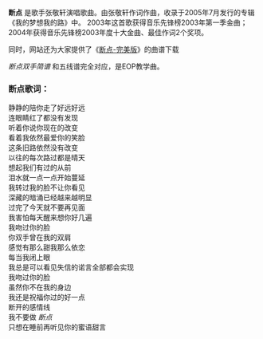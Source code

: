 

**断点** 是歌手张敬轩演唱歌曲。由张敬轩作词作曲，收录于2005年7月发行的专辑《我的梦想我的路》中。
2003年这首歌获得音乐先锋榜2003年第一季金曲；2004年获得音乐先锋榜2003年度十大金曲、最佳作词2个奖项。  
  
同时，网站还为大家提供了《[断点-完美版](Music-8870-断点-完美版.html "断点-完美版")》的曲谱下载  
  
_断点双手简谱_ 和五线谱完全对应，是EOP教学曲。

### 断点歌词：

静静的陪你走了好远好远  
连眼睛红了都没有发现  
听着你说你现在的改变  
看着我依然最爱你的笑脸  
这条旧路依然没有改变  
以往的每次路过都是晴天  
想起我们有过的从前  
泪水就一点一点开始蔓延  
我转过我的脸不让你看见  
深藏的暗涌已经越来越明显  
过完了今天就不要再见面  
我害怕每天醒来想你好几遍  
我吻过你的脸  
你双手曾在我的双肩  
感觉有那么甜我那么依恋  
每当我闭上眼  
我总是可以看见失信的诺言全部都会实现  
我吻过你的脸  
虽然你不在我的身边  
我还是祝福你过的好一点  
断开的感情线  
我不要做 _断点_  
只想在睡前再听见你的蜜语甜言

